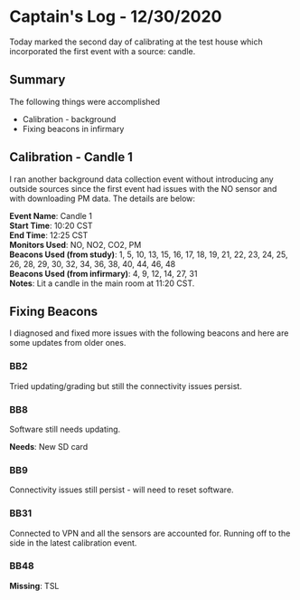 # Captain's Log - 12/30/2020
Today marked the second day of calibrating at the test house which incorporated the first event with a source: candle.

## Summary
The following things were accomplished
- Calibration - background
- Fixing beacons in infirmary

## Calibration - Candle 1
I ran another background data collection event without introducing any outside sources since the first event had issues with the NO sensor and with downloading PM data. The details are below:

**Event Name**: Candle 1 <br>
**Start Time**: 10:20 CST <br>
**End Time**: 12:25 CST <br>
**Monitors Used**: NO, NO2, CO2, PM <br>
**Beacons Used (from study)**: 1, 5, 10, 13, 15, 16, 17, 18, 19, 21, 22, 23, 24, 25, 26, 28, 29, 30, 32, 34, 36, 38, 40, 44, 46, 48 <br>
**Beacons Used (from infirmary)**: 4, 9, 12, 14, 27, 31 <br>
**Notes**: Lit a candle in the main room at 11:20 CST.

## Fixing Beacons
I diagnosed and fixed more issues with the following beacons and here are some updates from older ones.

### BB2
Tried updating/grading but still the connectivity issues persist. 

### BB8
Software still needs updating.

**Needs**: New SD card

### BB9
Connectivity issues still persist - will need to reset software. 

### BB31
Connected to VPN and all the sensors are accounted for. Running off to the side in the latest calibration event. 

### BB48

**Missing**: TSL
